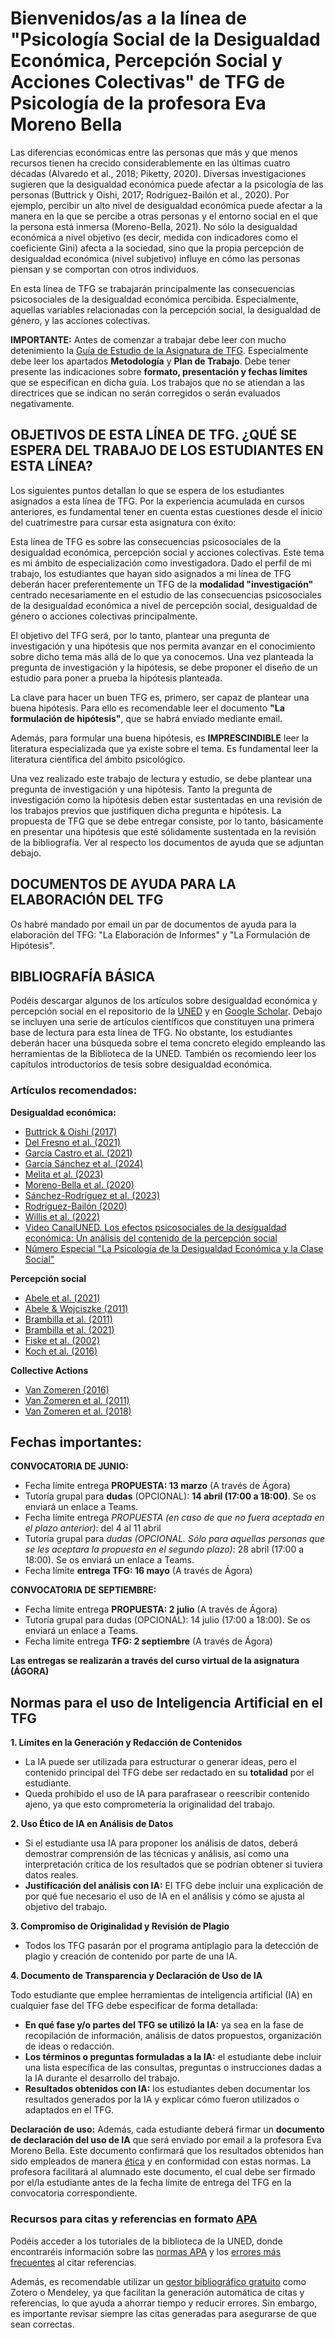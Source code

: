 # Bienvenidos/as a la línea de "Psicología Social de la Desigualdad Económica, Percepción Social y Acciones Colectivas" de TFG de Psicología de la profesora Eva Moreno Bella  

Las diferencias económicas entre las personas que más y que menos recursos tienen ha crecido considerablemente en las últimas cuatro décadas (Alvaredo et al., 2018; Piketty, 2020). Diversas investigaciones sugieren que la desigualdad económica puede afectar a la psicología de las personas (Buttrick y Oishi, 2017; Rodríguez-Bailón et al., 2020). Por ejemplo, percibir un alto nivel de desigualdad económica puede afectar a la manera en la que se percibe a otras personas y el entorno social en el que la persona está inmersa (Moreno-Bella, 2021). No sólo la desigualdad económica a nivel objetivo (es decir, medida con indicadores como el coeficiente Gini) afecta a la sociedad, sino que la propia percepción de desigualdad económica (nivel subjetivo) influye en cómo las personas piensan y se comportan con otros individuos.  

En esta línea de TFG se trabajarán principalmente las consecuencias psicosociales de la desigualdad económica percibida. Especialmente, aquellas variables relacionadas con la percepción social, la desigualdad de género, y las acciones colectivas.  

**IMPORTANTE:** Antes de comenzar a trabajar debe leer con mucho detenimiento la [Guía de Estudio de la Asignatura de TFG](https://www.uned.es/universidad/inicio/intranet-general/estudios/grados/guia-unica-grado.html?codAsignatura=62014260&curso=2025&idContenido=10). Especialmente debe leer los apartados **Metodología** y **Plan de Trabajo**. Debe tener presente las indicaciones sobre **formato, presentación y fechas límites** que se especifican en dicha guía. Los trabajos que no se atiendan a las directrices que se indican no serán corregidos o serán evaluados negativamente.  

## OBJETIVOS DE ESTA LÍNEA DE TFG. ¿QUÉ SE ESPERA DEL TRABAJO DE LOS ESTUDIANTES EN ESTA LÍNEA?  

Los siguientes puntos detallan lo que se espera de los estudiantes asignados a esta línea de TFG. Por la experiencia acumulada en cursos anteriores, es fundamental tener en cuenta estas cuestiones desde el inicio del cuatrimestre para cursar esta asignatura con éxito:  

Esta línea de TFG es sobre las consecuencias psicosociales de la desigualdad económica, percepción social y acciones colectivas. Este tema es mi ámbito de especialización como investigadora. Dado el perfil de mi trabajo, los estudiantes que hayan sido asignados a mi línea de TFG deberán hacer preferentemente un TFG de la **modalidad "investigación"** centrado necesariamente en el estudio de las consecuencias psicosociales de la desigualdad económica a nivel de percepción social, desigualdad de género o acciones colectivas principalmente.  

El objetivo del TFG será, por lo tanto, plantear una pregunta de investigación y una hipótesis que nos permita avanzar en el conocimiento sobre dicho tema más allá de lo que ya conocemos. Una vez planteada la pregunta de investigación y la hipótesis, se debe proponer el diseño de un estudio para poner a prueba la hipótesis planteada.  

La clave para hacer un buen TFG es, primero, ser capaz de plantear una buena hipótesis. Para ello es recomendable leer el documento **"La formulación de hipótesis"**, que se habrá enviado mediante email.  

Además, para formular una buena hipótesis, es **IMPRESCINDIBLE** leer la literatura especializada que ya existe sobre el tema. Es fundamental leer la literatura científica del ámbito psicológico.  

Una vez realizado este trabajo de lectura y estudio, se debe plantear una pregunta de investigación y una hipótesis. Tanto la pregunta de investigación como la hipótesis deben estar sustentadas en una revisión de los trabajos previos que justifiquen dicha pregunta e hipótesis. La propuesta de TFG que se debe entregar consiste, por lo tanto, básicamente en presentar una hipótesis que esté sólidamente sustentada en la revisión de la bibliografía. Ver al respecto los documentos de ayuda que se adjuntan debajo.  

## DOCUMENTOS DE AYUDA PARA LA ELABORACIÓN DEL TFG  

Os habré mandado por email un par de documentos de ayuda para la elaboración del TFG: "La Elaboración de Informes" y "La Formulación de Hipótesis". 

## BIBLIOGRAFÍA BÁSICA  

Podéis descargar algunos de los artículos sobre desigualdad económica y percepción social en el repositorio de la [UNED](https://e-spacio.uned.es/entities/person/f6e40d0d-5a55-41dc-8125-497b2431c3c1) y en [Google Scholar](https://scholar.google.es/citations?user=gZF8-pUAAAAJ&hl=es). Debajo se incluyen una serie de artículos científicos que constituyen una primera base de lectura para esta línea de TFG. No obstante, los estudiantes deberán hacer una búsqueda sobre el tema concreto elegido empleando las herramientas de la Biblioteca de la UNED. También os recomiendo leer los capítulos introductorios de tesis sobre desigualdad económica.  

### Artículos recomendados:  
**Desigualdad económica:**
- [Buttrick & Oishi (2017)](https://doi.org/10.1111/spc3.12304)
- [Del Fresno et al. (2021)](https://doi.org/10.1002/casp.2632)  
- [García Castro et al. (2021)](https://doi.org/10.1016/j.jesp.2020.104019) 
- [García Sánchez et al. (2024)](https://doi.org/10.1007/s11205-024-03306-x)
- [Melita et al. (2023)](https://doi.org/10.1111/bjso.12641)
- [Moreno-Bella et al. (2020)](https://www.cienciacognitiva.org/?p=1916)
- [Sánchez-Rodríguez et al. (2023)](https://doi.org/10.1080/10463283.2022.2160555)  
- [Rodríguez-Bailón (2020)](https://doi.org/10.1080/02134748.2020.1796298)
- [Willis et al. (2022)](https://doi.org/10.1038/s44159-022-00044-0)
- [Video CanalUNED. Los efectos psicosociales de la desigualdad económica: Un análisis del contenido de la percepción social](https://canal.uned.es/video/655f1cbd371fa00e163132e2) 
- [Número Especial "La Psicología de la Desigualdad Económica y la Clase Social"](https://onlinelibrary.wiley.com/toc/1467839x/2022/25/1)

**Percepción social**
- [Abele et al. (2021)](https://dial.uclouvain.be/pr/boreal/object/boreal%3A272528/datastream/PDF_01/view)
- [Abele & Wojciszke (2011)](https://www.academia.edu/download/43405474/Communal_and_Agentic_Content_in_Social_C20160305-15931-5u9rsa.pdf)
- [Brambilla et al. (2011)](https://onlinelibrary.wiley.com/doi/pdf/10.1002/ejsp.744)
- [Brambilla et al. (2021)](https://www.mbrambilla.com/wp-content/uploads/2021/07/Brambilla-et-al-2021-Advances.pdf)
- [Fiske et al. (2002)](https://doi.org/10.1037/0022-3514.82.6.878)
- [Koch et al. (2016)](https://www.researchgate.net/profile/Alex-Koch-2/publication/303086913_The_ABC_of_Stereotypes_About_Groups_AgencySocioeconomic_Success_Conservative-Progressive_Beliefs_and_Communion/links/592fdf100f7e9beee761b0a8/The-ABC-of-Stereotypes-About-Groups-Agency-Socioeconomic-Success-Conservative-Progressive-Beliefs-and-Communion.pdf)

**Collective Actions**
- [Van Zomeren (2016)](https://doi.org/10.1111/pops.12322)
- [Van Zomeren et al. (2011)](https://doi.org/10.1111/j.2044-8309.2010.02000.x)
- [Van Zomeren et al. (2018)](https://doi.org/10.1080/10463283.2018.1479347)
  


## Fechas importantes:
**CONVOCATORIA DE JUNIO:**
- Fecha límite entrega **PROPUESTA: 13 marzo** (A través de Ágora)
- Tutoría grupal para **dudas** (OPCIONAL): **14 abril (17:00 a 18:00)**. Se os enviará un enlace a Teams.
- Fecha límite entrega *PROPUESTA (en caso de que no fuera aceptada en el plazo anterior)*: del 4 al 11 abril
- Tutoría grupal para *dudas (OPCIONAL. Sólo para aquellas personas que se les aceptara la propuesta en el segundo plazo)*: 28 abril (17:00 a 18:00). Se os enviará un enlace a Teams.
- Fecha límite **entrega TFG: 16 mayo** (A través de Ágora)

**CONVOCATORIA DE SEPTIEMBRE:**
- Fecha límite entrega **PROPUESTA: 2 julio** (A través de Ágora)
- Tutoría grupal para dudas (OPCIONAL): 14 julio (17:00 a 18:00). Se os enviará un enlace a Teams.
- Fecha límite entrega **TFG: 2 septiembre** (A través de Ágora)

**Las entregas se realizarán a través del curso virtual de la asignatura (ÁGORA)**

## Normas para el uso de Inteligencia Artificial en el TFG
**1.	Límites en la Generación y Redacción de Contenidos**
- La IA puede ser utilizada para estructurar o generar ideas, pero el contenido principal del TFG debe ser redactado en su **totalidad** por el estudiante.
- Queda prohibido el uso de IA para parafrasear o reescribir contenido ajeno, ya que esto comprometería la originalidad del trabajo.

**2.	Uso Ético de IA en Análisis de Datos**
- Si el estudiante usa IA para proponer los análisis de datos, deberá demostrar comprensión de las técnicas y análisis, así como una interpretación crítica de los resultados que se podrían obtener si tuviera datos reales.
- **Justificación del análisis con IA:** El TFG debe incluir una explicación de por qué fue necesario el uso de IA en el análisis y cómo se ajusta al objetivo del trabajo.

**3.	Compromiso de Originalidad y Revisión de Plagio**
- Todos los TFG pasarán por el programa antiplagio para la detección de plagio y creación de contenido por parte de una IA.

**4.	Documento de Transparencia y Declaración de Uso de IA**

Todo estudiante que emplee herramientas de inteligencia artificial (IA) en cualquier fase del TFG debe especificar de forma detallada:
- **En qué fase y/o partes del TFG se utilizó la IA:** ya sea en la fase de recopilación de información, análisis de datos propuestos, organización de ideas o redacción.
- **Los términos o preguntas formuladas a la IA:** el estudiante debe incluir una lista específica de las consultas, preguntas o instrucciones dadas a la IA durante el desarrollo del trabajo.
- **Resultados obtenidos con IA:** los estudiantes deben documentar los resultados generados por la IA y explicar cómo fueron utilizados o adaptados en el TFG.
  
**Declaración de uso:** Además, cada estudiante deberá firmar un **documento de declaración del uso de IA** que será enviado por email a la profesora Eva Moreno Bella. Este documento confirmará que los resultados obtenidos han sido empleados de manera [ética](https://www.uned.es/universidad/inicio/institucional/areas-direccion/vicerrectorados/innovacion/iaeducativa.html) y en conformidad con estas normas. La profesora facilitará al alumnado este documento, el cual debe ser firmado por el/la estudiante antes de la fecha límite de entrega del TFG en la convocatoria correspondiente.

### **Recursos para citas y referencias en formato [APA](https://normas-apa.org/)**  

Podéis acceder a los tutoriales de la biblioteca de la UNED, donde encontraréis información sobre las [normas APA](https://www.youtube.com/watch?v=gTURFhZkoIs) y los [errores más frecuentes](https://www.youtube.com/watch?v=Hxagy2iZDng) al citar referencias.  

Además, es recomendable utilizar un [gestor bibliográfico gratuito](https://www.youtube.com/watch?v=4CaVpuyFeB4) como Zotero o Mendeley, ya que facilitan la generación automática de citas y referencias, lo que ayuda a ahorrar tiempo y reducir errores. Sin embargo, es importante revisar siempre las citas generadas para asegurarse de que sean correctas.
